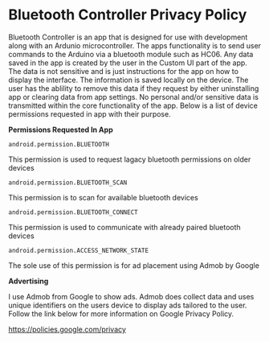 <h1>Bluetooth Controller Privacy Policy</h1>

Bluetooth Controller is an app that is designed for use with development along with an Ardunio microcontroller. The apps functionality is to send user commands to the Arduino via a bluetooth module such as HC06. 
Any data saved in the app is created by the user in the Custom UI part of the app. The data is not sensitive and is just instructions for the app on how to display the interface. The information is saved locally on the device. 
The user has the ablility to remove this data if they request by either uninstalling app or clearing data from app settings.
No personal and/or sensitive data is transmitted within the core functionality of the app. Below is a list of device permissions requested in app with their purpose.


<b>Permissions Requested In App</b>

	android.permission.BLUETOOTH

This permission is used to request lagacy bluetooth permissions on older devices  

	android.permission.BLUETOOTH_SCAN

This permission is to scan for available bluetooth devices

	android.permission.BLUETOOTH_CONNECT

This permission is used to communicate with already paired bluetooth devices

	android.permission.ACCESS_NETWORK_STATE
	
The sole use of this permission is for ad placement using Admob by Google

<b>Advertising</b>

I use Admob from Google to show ads. Admob does collect data and uses unique identifiers on the users device to display ads tailored to the user. Follow the link below for more information on Google Privacy Policy.

<a href="https://policies.google.com/privacy">https://policies.google.com/privacy</a>

